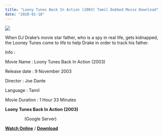 ```yaml
---
title: "Loony Tunes Back In Action (2003) Tamil Dubbed Movie Download"
date: "2020-01-18"
---
```


[![](https://1.bp.blogspot.com/-qPP4dFO3Hhs/XiLidgExMAI/AAAAAAAAAQE/_of3euqWuwA8EbUG7e7jKhtF2S-IQaerwCLcBGAsYHQ/s320/looney-tunes-back-in-action-584b2720705ae.jpg)](https://1.bp.blogspot.com/-qPP4dFO3Hhs/XiLidgExMAI/AAAAAAAAAQE/_of3euqWuwA8EbUG7e7jKhtF2S-IQaerwCLcBGAsYHQ/s1600/looney-tunes-back-in-action-584b2720705ae.jpg)

When DJ Drake’s movie star father, who is a spy in real life, gets kidnapped, the Looney Tunes come to life to help Drake in order to track his father.

  

  

Info :

  

Movie Name : Loony Tunes Back In Action (2003)

Release date : 9 November 2003

Director : Joe Dante

Language : Tamil

Movie Duration : 1 Hour 33 Minutes

**Loony Tunes Back In Action (2003)**

                (Google Server)

 **[Watch Online](https://gplinks.in/TmZrX)** / **[Download](https://gplinks.in/TmZrX)**
